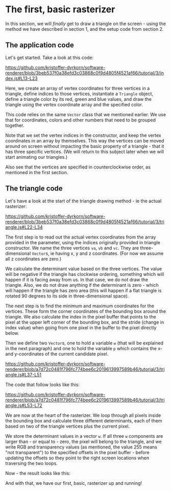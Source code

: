 # The first, basic rasterizer

In this section, we will _finally_ get to draw a triangle on the screen - using the method we have described in section 1, and the setup code from section 2.

## The application code

Let's get started. Take a look at this code:

https://github.com/kristoffer-dyrkorn/software-renderer/blob/3beb537f0a38efd3c03868c0f9d4805f4521af66/tutorial/3/index.js#L13-L23

Here, we create an array of vertex coordinates for three vertices in a triangle, define indices to those vertices, instantiate a `Triangle` object, define a triangle color by its red, green and blue values, and draw the triangle using the vertex coordinate array and the specified color.

This code relies on the same `Vector` class that we mentioned earlier. We use that for coordinates, colors and other numbers that need to be grouped together.

Note that we set the vertex indices in the constructor, and keep the vertex coordinates in an array by themselves. This way the vertices can be moved around on screen without impacting the basic property of a triangle - that it has three specific vertices. (We will return to this subject later when we will start animating our triangles.)

Also see that the vertices are specified in counterclockwise order, as mentioned in the first section.

## The triangle code

Let's have a look at the start of the triangle drawing method - ie the actual rasterizer:

https://github.com/kristoffer-dyrkorn/software-renderer/blob/3beb537f0a38efd3c03868c0f9d4805f4521af66/tutorial/3/triangle.js#L22-L34

The first step is to read out the actual vertex coordinates from the array provided in the parameter, using the indices originally provided in triangle constructor. We name the three vertices `va`, `vb` and `vc`. They are three-dimensional `Vector`s, ie having x, y and z coordinates. (For now we assume all z coordinates are zero.)

We calculate the determinant value based on the three vertices. The value will be negative if the triangle has clockwise ordering, something which will happen if it is facing away from us. In that case, we do not draw the triangle. Also, we do not draw anything if the determinant is zero - which will happen if the triangle has zero area (this will happen if a flat triangle is rotated 90 degrees to its side in three-dimensional space).

The next step is to find the minimum and maximum coordinates for the vertices. These form the corner coordinates of the bounding box around the triangle. We also calculate the index in the pixel buffer that points to the pixel at the upper left corner of the bounding box, and the stride (change in index value) when going from one pixel in the buffer to the pixel directly below.

Then we define two `Vector`s, one to hold a variable `w` (that will be explained in the next paragraph) and one to hold the variable `p` which contains the x- and y-coordinates of the current candidate pixel.

https://github.com/kristoffer-dyrkorn/software-renderer/blob/a7d72c0481f796fc774bee6c2019613997589b46/tutorial/3/triangle.js#L37-L51

The code that follow looks like this:

https://github.com/kristoffer-dyrkorn/software-renderer/blob/a7d72c0481f796fc774bee6c2019613997589b46/tutorial/3/triangle.js#L53-L72

We are now at the heart of the rasterizer. We loop through all pixels inside the bounding box and calculate three different determinants, each of them based on two of the triangle vertices plus the current pixel.

We store the determinant values in a vector `w`. If all three `w` components are larger than - or equal to - zero, the pixel will belong to the triangle, and we write RGB and transparency values (as mentioned, the value 255 means "not transparent") to the specified offsets in the pixel buffer - before updating the offsets so they point to the right screen locations when traversing the two loops.

Now - the result looks like this:

And with that, we have our first, basic, rasterizer up and running!
